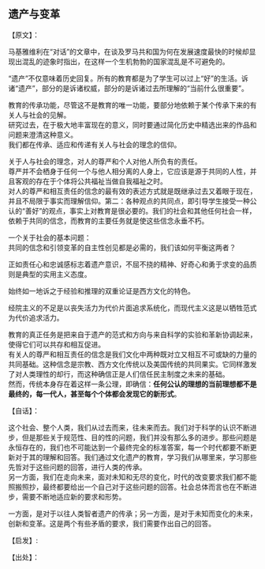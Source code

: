 ## 遗产与变革

【原文】：

马基雅维利在“对话”的文章中，在谈及罗马共和国为何在发展速度最快的时候却显现出混乱的迹象时指出，在这样一个生机勃勃的国家混乱是不可避免的。  

“遗产”不仅意味着历史回复。所有的教育都是为了学生可以过上“好”的生活。诉诸“遗产”，部分的是诉诸权威，部分的是诉诸过去所理解的“当前什么很重要”。  

教育的传承功能，尽管这不是教育的唯一功能，要部分地依赖于某个传承下来的有关人与社会的见解。  
研究过去，在于极大地丰富现在的意义，同时要通过简化历史中精选出来的作品和问题来澄清这种意义。  
我们都在传承、适应和传递有关人与社会的理念的信仰。  

关于人与社会的理念，对人的尊严和个人对他人所负有的责任。  
尊严并不会栖身于任何一个与他人相分离的人身上，它应该是源于共同的人性，并且客观的存在于个体将公共福祉当做自我福祉之时。  
对人的尊严和相互责任的信念的最有效的表述方式就是既继承过去又着眼于现在，并且不局限于事实而理解信仰。第二：各种观点的共同点，即引导学生接受一种公认的“善好”的观点，事实上对教育是很必要的。我们的社会和其他任何社会一样，依赖于共同的信念，而教育的主要任务就是使这些信念永垂不朽。  

一个关于社会的基本问题：  
共同的信念和引领变革的自主性创见都是必需的，我们该如何平衡这两者？  

正如责任心和忠诚感标志着遗产意识，不屈不挠的精神、好奇心和勇于求变的品质则是典型的实用主义态度。  

始终如一地诉之于经验和推理的双重论证是西方文化的特色。  

经院主义的不足是以丧失活力为代价片面追求系统化，而现代主义这是以牺牲范式为代价追求活力。  

教育的真正任务是把来自于遗产的范式和方向与来自科学的实验和革新协调起来，使得它们可以共存和相互促进。  
有关人的尊严和相互责任的信念是我们文化中两种既对立又相互不可或缺的力量的共同基础。这种信念是宗教、西方文化传统以及美国传统的共同果实。它同样激发了对人类理性的却行，而这种确信正是人们信任民主制度之未来的基础。  
然而，传统本身存在着这样一条公理，即确信：**任何公认的理想的当前理想都不是最终的，每一代人，甚至每个个体都会发现它的新形式**。

【自话】：

这个社会、整个人类，我们从过去而来，往未来而去。我们对于科学的认识不断进步，但是那些关于规范性、目的性的问题，我们并没有那么多的进步。那些问题是永恒存在的，我们也不可能达到一个最终完全的标准答案，每一个时代都要不断更新对于其的理解和回答。我们通过文化遗产的教育，学习我们从哪里来，学习那些先哲对于这些问题的回答，进行人类的传承。  
另一方面，我们在走向未来，面对未知和无尽的变化，时代的改变要求我们都不能照搬照抄，最终都要给出一个自己对于这些问题的回答。社会总体而言也在不断进步，需要不断地适应新的要求和形势。  

一方面，是对于以往人类智者遗产的传承；另一方面，是对于未知而变化的未来，创新和变革。这是两个有些矛盾的要求，我们需要作出自己的回答。

【启发】:


【出处】：
